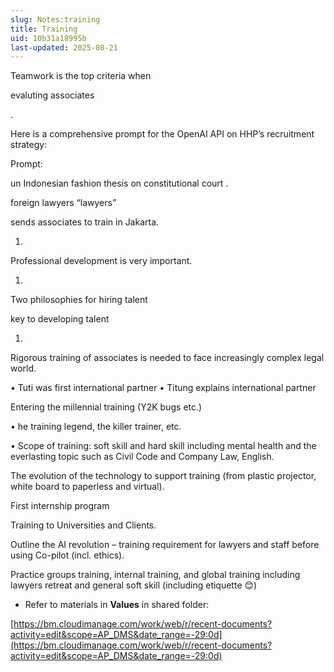 ```yaml
---
slug: Notes:training
title: Training
uid: 10b31a18995b
last-updated: 2025-08-21
---
```


Teamwork is the top criteria when

evaluting associates

.

Here is a comprehensive prompt for the OpenAI API on HHP’s recruitment strategy:

Prompt:

un Indonesian fashion
thesis on constitutional court
.

foreign lawyers
“lawyers”

sends associates
to train in Jakarta.

1.
Professional development
is very important.

1.
Two philosophies
for hiring talent

key to developing talent

1.
Rigorous training
of associates is needed to face increasingly complex legal world.

• Tuti was first
international partner
• Titung explains
international partner

Entering the millennial training (Y2K bugs etc.)

• he training legend, the killer trainer, etc.

• Scope of training: soft skill and hard skill including mental health and the everlasting topic such as Civil Code and Company Law, English.

The evolution of the technology to support training (from plastic projector, white board to paperless and virtual).

First internship program

Training to Universities and Clients.

Outline the AI revolution – training requirement for lawyers and staff before using Co-pilot (incl. ethics).

Practice groups training, internal training, and global training including lawyers retreat and general soft skill (including etiquette 😊)

- Refer to materials in **Values** in shared folder:
    

[https://bm.cloudimanage.com/work/web/r/recent-documents?activity=edit&scope=AP_DMS&date_range=-29:0d](https://bm.cloudimanage.com/work/web/r/recent-documents?activity=edit&scope=AP_DMS&date_range=-29:0d)
